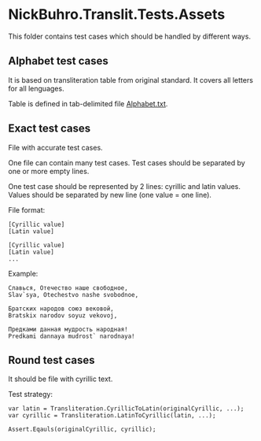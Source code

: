 # NickBuhro.Translit.Tests.Assets

This folder contains test cases which should be handled by different ways.

## Alphabet test cases

It is based on transliteration table from original standard.
It covers all letters for all lenguages.

Table is defined in tab-delimited file [Alphabet.txt](./Alphabet.txt).

## Exact test cases

File with accurate test cases.

One file can contain many test cases. 
Test cases should be separated by one or more empty lines.

One test case should be represented by 2 lines: cyrillic and latin values.
Values should be separated by new line (one value = one line).

File format:
	
	[Cyrillic value]
	[Latin value]
	
	[Cyrillic value]
	[Latin value]
	...

Example:
	
	Славься, Отечество наше свободное,
	Slav`sya, Otechestvo nashe svobodnoe,

	Братских народов союз вековой,
	Bratskix narodov soyuz vekovoj,

	Предками данная мудрость народная!
	Predkami dannaya mudrost` narodnaya!
	

## Round test cases

It should be file with cyrillic text.

Test strategy: 

	var latin = Transliteration.CyrillicToLatin(originalCyrillic, ...);
	var cyrillic = Transliteration.LatinToCyrillic(latin, ...);

	Assert.Eqauls(originalCyrillic, cyrillic);